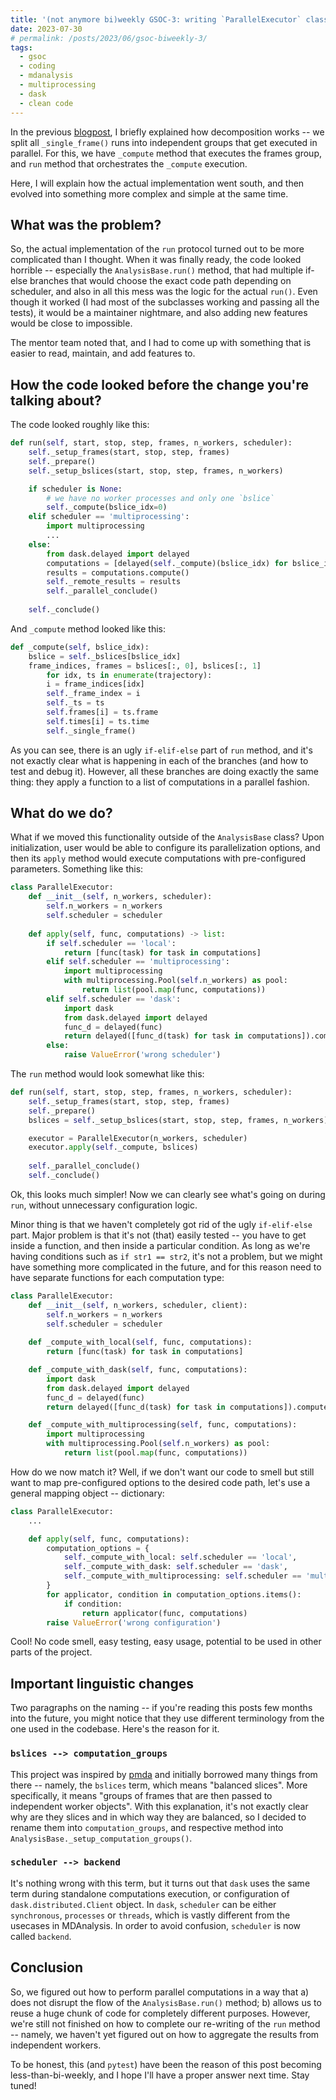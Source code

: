 ```yaml
---
title: '(not anymore bi)weekly GSOC-3: writing `ParallelExecutor` class'
date: 2023-07-30
# permalink: /posts/2023/06/gsoc-biweekly-3/
tags:
  - gsoc
  - coding
  - mdanalysis
  - multiprocessing
  - dask
  - clean code
---
```


In the previous [blogpost](https://marinegor.github.io/posts/2023/06/gsoc-biweekly-2/), I briefly explained how decomposition works -- we split all `_single_frame()` runs into independent groups that get executed in parallel. For this, we have `_compute` method that executes the frames group, and `run` method that orchestrates the `_compute` execution.

Here, I will explain how the actual implementation went south, and then evolved into something more complex and simple at the same time.


## What was the problem?

So, the actual implementation of the `run` protocol turned out to be more complicated than I thought. When it was finally ready, the code looked horrible -- especially the `AnalysisBase.run()` method, that had multiple if-else branches that would choose the exact code path depending on scheduler, and also in all  this mess was the logic for the actual `run()`. Even though it worked (I had most of the subclasses working and passing all the tests), it would be a maintainer nightmare, and also adding new features would be close to impossible.

The mentor team noted that, and I had to come up with something that is easier to read, maintain, and add features to.


## How the code looked before the **change** you're talking about?

The code looked roughly like this:

```python
def run(self, start, stop, step, frames, n_workers, scheduler):
	self._setup_frames(start, stop, step, frames)
	self._prepare()
	self._setup_bslices(start, stop, step, frames, n_workers)

	if scheduler is None:
		# we have no worker processes and only one `bslice`
		self._compute(bslice_idx=0)
	elif scheduler == 'multiprocessing':
		import multiprocessing
		...
	else:
		from dask.delayed import delayed
		computations = [delayed(self._compute)(bslice_idx) for bslice_idx in range(len(self._bslices))]
		results = computations.compute()
		self._remote_results = results
		self._parallel_conclude()
	
	self._conclude()
```

And `_compute` method looked like this:

```python
def _compute(self, bslice_idx):
	bslice = self._bslices[bslice_idx]
	frame_indices, frames = bslices[:, 0], bslices[:, 1]
	    for idx, ts in enumerate(trajectory):
        i = frame_indices[idx]
        self._frame_index = i
        self._ts = ts
        self.frames[i] = ts.frame
        self.times[i] = ts.time
        self._single_frame()
```

As you can see, there is an ugly `if-elif-else` part of `run` method, and it's not exactly clear what is happening in each of the branches (and how to test and debug it). However, all these branches are doing exactly the same thing: they apply a function to a list of computations in a parallel fashion. 

## What do we do?

What if we moved this functionality outside of the `AnalysisBase` class? Upon initialization, user would be able to configure its parallelization options, and then its `apply` method would execute computations with pre-configured parameters. Something like this:

```python
class ParallelExecutor:
	def __init__(self, n_workers, scheduler):
		self.n_workers = n_workers
		self.scheduler = scheduler
	
	def apply(self, func, computations) -> list:
		if self.scheduler == 'local':
			return [func(task) for task in computations]
		elif self.scheduler == 'multiprocessing':
			import multiprocessing
			with multiprocessing.Pool(self.n_workers) as pool:
				return list(pool.map(func, computations))
		elif self.scheduler == 'dask':
			import dask
			from dask.delayed import delayed
			func_d = delayed(func)
			return delayed([func_d(task) for task in computations]).compute(n_workers=self.n_workers)
		else:
			raise ValueError('wrong scheduler')
```		

The `run` method would look somewhat like this:

```python
def run(self, start, stop, step, frames, n_workers, scheduler):
	self._setup_frames(start, stop, step, frames)
	self._prepare()
	bslices = self._setup_bslices(start, stop, step, frames, n_workers)

	executor = ParallelExecutor(n_workers, scheduler)
	executor.apply(self._compute, bslices)
	
	self._parallel_conclude()
	self._conclude()
```

Ok, this looks much simpler! Now we can clearly see what's going on during `run`, without unnecessary configuration logic.

Minor thing is that we haven't completely got rid of the ugly `if-elif-else` part. Major problem is that it's not (that) easily tested -- you have to get inside a function, and then inside a particular condition. As long as we're having conditions such as `if str1 == str2`, it's not a problem, but we might have something more complicated in the future, and for this reason need to have separate functions for each computation type:

```python
class ParallelExecutor:
	def __init__(self, n_workers, scheduler, client):
		self.n_workers = n_workers
		self.scheduler = scheduler
	
	def _compute_with_local(self, func, computations):
		return [func(task) for task in computations]

	def _compute_with_dask(self, func, computations):
		import dask
		from dask.delayed import delayed
		func_d = delayed(func)
		return delayed([func_d(task) for task in computations]).compute(n_workers=self.n_workers)

	def _compute_with_multiprocessing(self, func, computations):
		import multiprocessing
		with multiprocessing.Pool(self.n_workers) as pool:
			return list(pool.map(func, computations))
```

How do we now match it? Well, if we don't want our code to smell but still want to map pre-configured options to the desired code path, let's use a general mapping object -- dictionary:

```python
class ParallelExecutor:
	...

	def apply(self, func, computations):
		computation_options = {
			self._compute_with_local: self.scheduler == 'local',
			self._compute_with_dask: self.scheduler == 'dask',
			self._compute_with_multiprocessing: self.scheduler == 'multiprocessing',
		}
		for applicator, condition in computation_options.items():
			if condition:
				return applicator(func, computations)
		raise ValueError('wrong configuration')
```

Cool! No code smell, easy testing, easy usage, potential to be used in other parts of the project.


## Important linguistic changes
Two paragraphs on the naming -- if you're reading this posts few months into the future, you might notice that they use different terminology from the one used in the codebase. Here's the reason for it.

### `bslices --> computation_groups`
This project was inspired by [pmda](https://github.com/MDAnalysis/pmda) and initially borrowed many things from there -- namely, the `bslices` term, which means "balanced slices". More specifically, it means "groups of frames that are then passed to independent worker objects". With this explanation, it's not exactly clear why are they slices and in which way they are balanced, so I decided to rename them into `computation_groups`, and respective method into `AnalysisBase._setup_computation_groups()`.

### `scheduler --> backend`
It's nothing wrong with this term, but it turns out that `dask` uses the same term during standalone computations execution, or configuration of `dask.distributed.Client` object. In `dask`, `scheduler` can be either `synchronous`, `processes` or `threads`, which is vastly different from the usecases in MDAnalysis. In order to avoid confusion, `scheduler` is now called `backend`.


## Conclusion
So, we figured out how to perform parallel computations in a way that a) does not disrupt the flow of the `AnalysisBase.run()` method; b) allows us to reuse a huge chunk of code for completely different purposes. 
However, we're still not finished on how to complete our re-writing of the `run` method -- namely, we haven't yet figured out on how to aggregate the results from independent workers.

To be honest, this (and `pytest`) have been the reason of this post becoming less-than-bi-weekly, and I hope I'll have a proper answer next time. Stay tuned!
